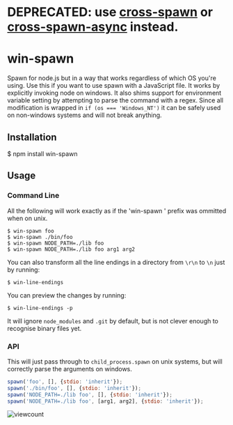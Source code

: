 # **DEPRECATED: use [cross-spawn](https://github.com/IndigoUnited/node-cross-spawn) or [cross-spawn-async](https://github.com/IndigoUnited/node-cross-spawn-async) instead.**

# win-spawn

  Spawn for node.js but in a way that works regardless of which OS you're using.  Use this if you want to use spawn with a JavaScript file.  It works by explicitly invoking node on windows.  It also shims support for environment variable setting by attempting to parse the command with a regex.  Since all modification is wrapped in `if (os === 'Windows_NT')` it can be safely used on non-windows systems and will not break anything.

## Installation

  $ npm install win-spawn

## Usage

### Command Line

  All the following will work exactly as if the 'win-spawn ' prefix was ommitted when on unix.

    $ win-spawn foo
    $ win-spawn ./bin/foo
    $ win-spawn NODE_PATH=./lib foo
    $ win-spawn NODE_PATH=./lib foo arg1 arg2

  You can also transform all the line endings in a directory from `\r\n` to `\n` just by running:

    $ win-line-endings

  You can preview the changes by running:

    $ win-line-endings -p

  It will ignore `node_modules` and `.git` by default, but is not clever enough to recognise binary files yet.

### API

This will just pass through to `child_process.spawn` on unix systems, but will correctly parse the arguments on windows.

```javascript
spawn('foo', [], {stdio: 'inherit'});
spawn('./bin/foo', [], {stdio: 'inherit'});
spawn('NODE_PATH=./lib foo', [], {stdio: 'inherit'});
spawn('NODE_PATH=./lib foo', [arg1, arg2], {stdio: 'inherit'});
```

![viewcount](https://viewcount.jepso.com/count/ForbesLindesay/win-spawn.png)
